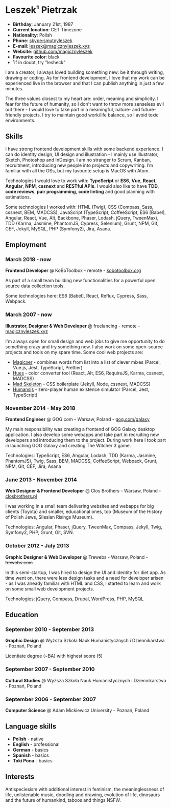 # Leszek¹ Pietrzak

- **Birthday**: January 21st, 1987
- **Current location**: CET Timezone
- **Nationality**: Polish
- **Phone**: [skype:smutnyleszek](skype:smutnyleszek?chat)
- **E-mail**: [leszek@magicznyleszek.xyz](mailto:leszek@magicznyleszek.xyz)
- **Website**: [github.com/magicznyleszek](https://github.com/magicznyleszek)
- **Favourite color**: black
- ¹if in doubt, try "lesheck"

I am a creator, I always loved building something new: be it through writing, drawing or coding. As for frontend development, I love that my work can be experienced live in the browser and that I can publish anything in just a few minutes.

The three values closest to my heart are: order, meaning and simplicity. I fear for the future of humanity, so I don't want to throw more senseless evil out there - I would love to take part in a meaningful, nature- and future-friendly projects. I try to maintain good work/life balance, so I avoid toxic environments.

## Skills

I have strong frontend development skills with some backend experience. I can do identity design, UI design and illustration - I mainly use Illustrator, Sketch, Photoshop and InDesign. I am no stranger to Scrum, Kanban, recruitment, introducing new people into projects and copywriting. I’m familiar with all the OSs, but my favourite setup is MacOS with Atom.

Technologies I would love to work with: **TypeScript** or **ES6**, **Vue**, **React**, **Angular**, **NPM**, **cssnext** and **RESTful APIs**. I would also like to have **TDD**, **code reviews**, **pair programming**, **code linting** and good planning with estimations.

Some technologies I worked with: HTML (Twig), CSS (Compass, Sass, cssnext, BEM, MADCSS), JavaScript (TypeScript, CoffeeScript, ES6 [Babel], Angular, React, Vue, Alt, Backbone, Phaser, Lodash, jQuery, TweenMax), TDD (Karma, Jasmine, PhantomJS, Cypress, Selenium), Grunt, NPM, Git, CEF, Jekyll, MySQL, PHP (Symfony2), Jira, Asana.

## Employment

### March 2018 - now

**Frontend Developer** @ KoBoToolbox - remote - [kobotoolbox.org](http://www.kobotoolbox.org/)

As part of a small team building new functionalities for a powerful open source data collection tools.

Some technologies here: ES6 [Babel], React, Reflux, Cypress, Sass, Webpack.

### March 2007 - now

**Illustrator, Designer & Web Developer** @ freelancing - remote - [magicznyleszek.xyz](http://magicznyleszek.xyz)

I'm always open for small design and web jobs to give me opportunity to do something crazy and try something new. I also work on some open-source projects and tools on my spare time. Some cool web projects are:

- [Magicxer](https://github.com/magicznyleszek/magicxer) - combines words from list into a list of clever mixes (Parcel, Vue.js, Jest, TypeScript, Prettier)
- [Hues](https://github.com/magicznyleszek/hues) - color converter tool (React, Alt, ES6, RequireJS, Karma, cssnext, MADCSS)
- [Mad Skeleton](https://github.com/magicznyleszek/mad-skeleton) - CSS boilerplate (Jekyll, Node, cssnext, MADCSS)
- [Humansjs](https://github.com/magicznyleszek/humansjs) - zero-player human existence simulator (Parcel, Jest, TypeScript)

### November 2014 - May 2018

**Frontend Engineer** @ GOG.com - Warsaw, Poland - [gog.com/galaxy](http://www.gog.com/galaxy)

My main responsibility was creating a frontend of GOG Galaxy desktop application. I also develop some webapps and take part in recruiting new developers and introducing them to the project. During work here I took part in launching GOG Galaxy and creating The Witcher 3 game.

Technologies: TypeScript, ES6, Angular, Lodash, TDD (Karma, Jasmine, PhantomJS), Twig, Sass, BEM, MADCSS, CoffeeScript, Webpack, Grunt, NPM, Git, CEF, Jira, Asana

### June 2013 - November 2014

**Web Designer & Frontend Developer** @ Clos Brothers - Warsaw, Poland - [closbrothers.pl](http://closbrothers.pl)

I was working in a small team delivering websites and webapps for big clients (Toyota) and smaller, educational ones, too (Museum of the History of Polish Jews, Silesian Risings Museum).

Technologies: Angular, Phaser, jQuery, TweenMax, Compass, Jekyll, Twig, Symfony2, PHP, Grunt, Git, SVN.

### October 2012 - July 2013

**Graphic Designer & Web Developer** @ Trewebs - Warsaw, Poland - ~~trewebs.com~~

In this semi-startup, I was hired to design the UI and identity for diet app. As time went on, there were less design tasks and a need for developer arisen - as I was already familiar with HTML and CSS, I started to learn and work on some small web development projects.

Technologies: jQuery, Compass, Drupal, WordPress, PHP, MySQL

## Education

### September 2010 - September 2013

**Graphic Design** @ Wyższa Szkoła Nauk Humanistycznych i Dziennikarstwa - Poznań, Poland

Licentiate degree (~BA) with highest score (5)

### September 2007 - September 2010

**Cultural Studies** @ Wyższa Szkoła Nauk Humanistycznych i Dziennikarstwa - Poznań, Poland

### September 2006 - September 2007

**Computer Science** @ Adam Mickiewicz University - Poznań, Poland

## Language skills

- **Polish** - native
- **English** - professional
- **German** - basics
- **Spanish** - basics
- **Toki Pona** - basics

## Interests

Antispeciesism with additional interest in feminism, the meaninglessness of life, unlistenable music, doodling and drawing, evolution of life, dinosaurs and the future of humankind, taboos and things NSFW.

